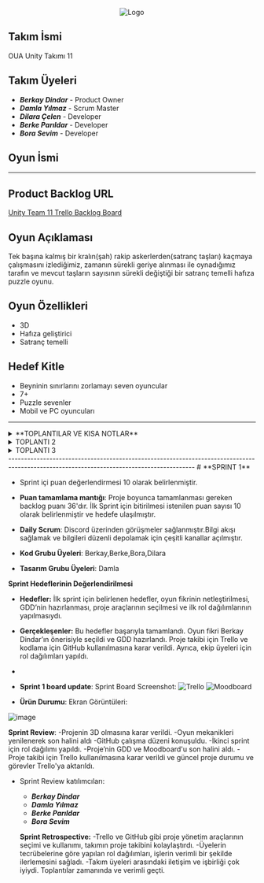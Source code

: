 <p align="center">
  <img src="https://github.com/Berkay97d/OUA_Bootcamp_Group11/assets/94765038/16637ebc-e370-426c-b7bb-5e790c75a110" alt="Logo">
</p>

## Takım İsmi
OUA Unity Takımı 11

## Takım Üyeleri
- ***Berkay Dindar*** - Product Owner
- ***Damla Yılmaz*** - Scrum Master
- ***Dilara Çelen*** - Developer
- ***Berke Parıldar*** - Developer
- ***Bora Sevim*** - Developer

## Oyun İsmi
------------

## Product Backlog URL
[ Unity Team 11 Trello Backlog Board](https://trello.com/b/sZwjzSeZ/%C3%A7ali%C5%9Fma-alani)

## Oyun Açıklaması
Tek başına kalmış bir kralın(şah) rakip askerlerden(satranç taşları)
kaçmaya çalışmasını izlediğimiz, zamanın sürekli geriye alınması ile
oynadığımız tarafın ve mevcut taşların sayısının sürekli değiştiği bir
satranç temelli hafıza puzzle oyunu.

## Oyun Özellikleri
- 3D
- Hafıza geliştirici
- Satranç temelli 


## Hedef Kitle
- Beyninin sınırlarını zorlamayı seven oyuncular
- 7+
- Puzzle sevenler
- Mobil ve PC oyuncuları

-----------------------------------------------------------------------------------------------------------------------------------------
<details>
  <summary>**TOPLANTILAR VE KISA NOTLAR**</summary>
  

## **TOPLANTI 1 (22.06)**
- Eksiksiz katılım ile toplanıldı.
- Ekip üyelerinin tanışması gerçekleşti.
- Üyelerin tecrübeleri doğrultusunda rol dağılımının yapılması yapıldı.
- Github reposu açıldı
- Bir sonraki toplantı günü belirlendi.
- Toplantıya herkesin 1 adet oyun fikri ile gelmesi kararlaştırıldı.
</details>
<details>
  <summary>TOPLANTI 2</summary>

## **TOPLANTI 2 (29.06)**
- Eksiksiz katılım ile toplanıldı.
- Oyun fikirleri tartışıldı
- Berkay Dindar'ın oyun fikri oy birliği ile kabul edildi.
- GDD'nin hazırlanıp herkes tarafından okunması için gerekli tarihler belirlendi.
- Bir Sonraki toplantı tarihi belirlendi.
- Bir sonraki toplantıya herkesin GDD'ye hakim olarak ve oyunla ilgili yeni fikirler ile gelmesi istendi.
- Dilara Çelen bir sonraki toplantıya katılamayabileceğini belirtti.
### OYUN FİKİRLERİ
- Berke Parıldar
Farm oyunu
Npc'ler var 
Ürünleri satabileceğimiz, alabileceğimiz pazar var
ürünler ekiliyor belli bir süre içerisinde ürünler çıkıyor
Görev sistemi var
görevler yapılmadıkça olumsuz etkileri olacak

- Dilara Çelen
Sıra tabanlı dövüş sistemi
Ronin-efendisinin intikamını almaya çalışıyor

- Damla Yılmaz
Deniz temalı part oyunu
içerisinde farklı harita ve mini gameler var 
karakter ve gemi özelleştirmeleri
local 

- Bora Sevim
Hikayeli bir oyun 
Dikdörtgenlerden oluşan haritada ilerleme
her kare içerisinde karakter özelliklerini test eden görevler var
başarı durumuna göre yetenek güçlendirme veya zayıflatma var
oyun sonu boss fight

- Berkay Dindar
Satranç puzzle ( hikayeli)
Hamle sayacı , Süre sayacı
Strateji 
Her iterasyonda da yapılacak hamleler oyuncu tarafından belirlenecek

    
</details>

<details>
  <summary>TOPLANTI 3</summary>

## **TOPLANTI 3 (04.07)**


- Dilara Çelen harici eksiksiz toplandı.
- Projenin 3D olması kararlaştırıldı.
- Oyun mekaniklerinde ufak çaplı değişikliklere gidildi.
- Github çalışma düzeni konuşuldu.
- ikinci Sprint için rol dağılımı yapıldı.
- Proje'nin GDD ve Moodboard'u son halini aldı.
- Proje takibi için trello uygulamasının kullanılmasına karar verildi ve güncel proje durumu ve görevler trelloya aktarıldı


  ### Rol Dağılımı
- Berke Parıldar: Sıra tabanlı oynanış sistemi
- Bora Sevim: Satranç taşlarının hareketi ve ateş etme sistemi
- Berkay Dindar: 3 boyutlu grid sistemi, ara sahneler ve animasyonlar
- Dilara Çelen: UI entegrasyonu
- Damla Yılmaz: 3 boyutlu modellerin oluşturulması

  
</details>
  
</details>
-----------------------------------------------------------------------------------------------------------------------------------------
# **SPRINT 1**

- Sprint içi puan değerlendirmesi 10 olarak belirlenmiştir.
- **Puan tamamlama mantığı**: Proje boyunca tamamlanması gereken backlog puanı 36'dır. İlk Sprint için bitirilmesi istenilen puan sayısı 10 olarak belirlenmiştir ve hedefe ulaşılmıştır.
- **Daily Scrum**: Discord üzerinden görüşmeler sağlanmıştır.Bilgi akışı sağlamak ve bilgileri düzenli depolamak için çeşitli kanallar açılmıştır.
  
- **Kod Grubu Üyeleri**: Berkay,Berke,Bora,Dilara
- **Tasarım Grubu Üyeleri**: Damla
  
**Sprint Hedeflerinin Değerlendirilmesi**

 - **Hedefler:** İlk sprint için belirlenen hedefler, oyun fikrinin netleştirilmesi, GDD’nin hazırlanması, proje araçlarının seçilmesi ve ilk rol dağılımlarının yapılmasıydı.
 - **Gerçekleşenler:** Bu hedefler başarıyla tamamlandı. Oyun fikri Berkay Dindar’ın önerisiyle seçildi ve GDD hazırlandı. Proje takibi için Trello ve kodlama için GitHub kullanılmasına karar verildi. Ayrıca, ekip üyeleri için rol dağılımları yapıldı.
 - 
- **Sprint 1 board update**: Sprint Board Screenshot: 
![Trello](https://github.com/Berkay97d/OUA_Bootcamp_Group11/assets/94765038/693b4167-75a2-4a4b-9be4-46a30d05a555)
![Moodboard](https://github.com/Berkay97d/OUA_Bootcamp_Group11/assets/94765038/d9dc3e6e-fc88-462a-a07a-e4a354bf77e4)

- **Ürün Durumu**: Ekran Görüntüleri:
  
![image](https://github.com/Berkay97d/OUA_Bootcamp_Group11/assets/94765038/0ebb2420-128c-4651-9830-c1ff46a2b3e6)

  **Sprint Review**:
-Projenin 3D olmasına karar verildi.
-Oyun mekanikleri yenilenerek son halini aldı
-GitHub çalışma düzeni konuşuldu.
-İkinci sprint için rol dağılımı yapıldı.
-Proje’nin GDD ve Moodboard'u son halini aldı.
-Proje takibi için Trello kullanılmasına karar verildi ve güncel proje durumu ve görevler Trello'ya aktarıldı.
- Sprint Review katılımcıları:
  - ***Berkay Dindar*** 
  - ***Damla Yılmaz*** 
  - ***Berke Parıldar*** 
  - ***Bora Sevim*** 


  **Sprint Retrospective:**
-Trello ve GitHub gibi proje yönetim araçlarının seçimi ve kullanımı, takımın proje takibini kolaylaştırdı.
-Üyelerin tecrübelerine göre yapılan rol dağılımları, işlerin verimli bir şekilde ilerlemesini sağladı.
-Takım üyeleri arasındaki iletişim ve işbirliği çok iyiydi. Toplantılar zamanında ve verimli geçti.
  




